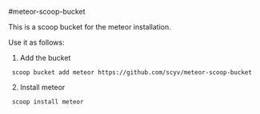 #meteor-scoop-bucket

This is a scoop bucket for the meteor installation.

Use it as follows:

1. Add the bucket
```
 scoop bucket add meteor https://github.com/scyv/meteor-scoop-bucket
```

2. Install meteor
```
 scoop install meteor
```
